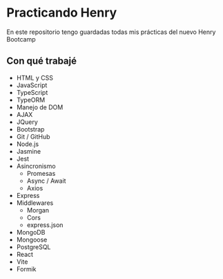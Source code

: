 # Practicando Henry

En este repositorio tengo guardadas todas mis prácticas del nuevo Henry Bootcamp

## Con qué trabajé

- HTML y CSS
- JavaScript
- TypeScript
- TypeORM
- Manejo de DOM
- AJAX
- JQuery
- Bootstrap
- Git / GitHub
- Node.js
- Jasmine
- Jest
- Asincronismo
  - Promesas
  - Async / Await
  - Axios
- Express
- Middlewares
  - Morgan
  - Cors
  - express.json
- MongoDB
- Mongoose
- PostgreSQL
- React
- Vite
- Formik
